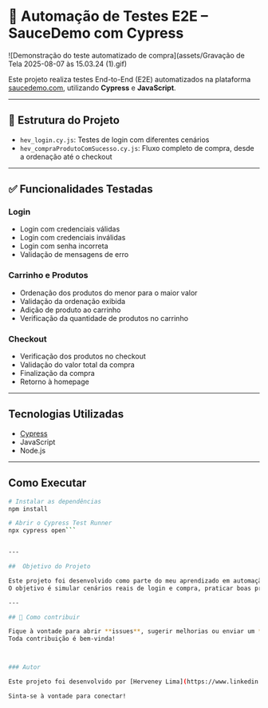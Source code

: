 # 🚀 Automação de Testes E2E – SauceDemo com Cypress

![Demonstração do teste automatizado de compra](assets/Gravação de Tela 2025-08-07 às 15.03.24 (1).gif)

Este projeto realiza testes End-to-End (E2E) automatizados na plataforma [saucedemo.com](https://www.saucedemo.com), utilizando **Cypress** e **JavaScript**.

---

## 📁 Estrutura do Projeto

- `hev_login.cy.js`: Testes de login com diferentes cenários
- `hev_compraProdutoComSucesso.cy.js`: Fluxo completo de compra, desde a ordenação até o checkout

---

## ✅ Funcionalidades Testadas

###  **Login**
- Login com credenciais válidas
- Login com credenciais inválidas
- Login com senha incorreta
- Validação de mensagens de erro

###  **Carrinho e Produtos**
- Ordenação dos produtos do menor para o maior valor
- Validação da ordenação exibida
- Adição de produto ao carrinho
- Verificação da quantidade de produtos no carrinho

###  **Checkout**
- Verificação dos produtos no checkout
- Validação do valor total da compra
- Finalização da compra
- Retorno à homepage

---

##  Tecnologias Utilizadas

- [Cypress](https://www.cypress.io/)  
- JavaScript  
- Node.js  

---

##  Como Executar

```bash
# Instalar as dependências
npm install

# Abrir o Cypress Test Runner
npx cypress open```


---

##  Objetivo do Projeto

Este projeto foi desenvolvido como parte do meu aprendizado em automação de testes com Cypress.  
O objetivo é simular cenários reais de login e compra, praticar boas práticas de QA e manter um portfólio público de estudos.

---

## 🤝 Como contribuir

Fique à vontade para abrir **issues**, sugerir melhorias ou enviar um **pull request**.  
Toda contribuição é bem-vinda!



### Autor

Este projeto foi desenvolvido por [Herveney Lima](https://www.linkedin.com/in/herveneylima).

Sinta-se à vontade para conectar!
